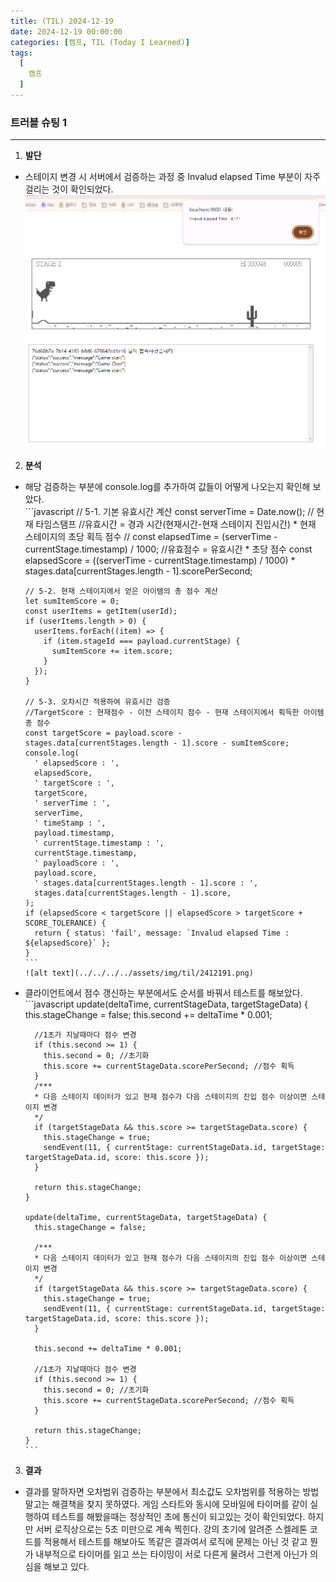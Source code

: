 ```yaml
---
title: (TIL) 2024-12-19
date: 2024-12-19 00:00:00
categories: [캠프, TIL (Today I Learned)]
tags:
  [
    캠프
  ]
---
```


### 트러블 슈팅 1
---

1. **발단**  
  - 스테이지 변경 시 서버에서 검증하는 과정 중 Invalud elapsed Time 부분이 자주 걸리는 것이 확인되었다.
      ![alt text](../../../../assets/img/til/2412191.png)

2. **분석**  
  - 해당 검증하는 부분에 console.log를 추가하여 값들이 어떻게 나오는지 확인해 보았다.  
        ```javascript
        // 5-1. 기본 유효시간 계산
        const serverTime = Date.now(); // 현재 타임스탬프
        //유효시간 = 경과 시간(현재시간-현재 스테이지 진입시간) * 현재 스테이지의 초당 획득 점수
        // const elapsedTime = (serverTime - currentStage.timestamp) / 1000;
        //유효점수 = 유효시간 * 초당 점수
        const elapsedScore = ((serverTime - currentStage.timestamp) / 1000) * stages.data[currentStages.length - 1].scorePerSecond;

        // 5-2. 현재 스테이지에서 얻은 아이템의 총 점수 계산
        let sumItemScore = 0;
        const userItems = getItem(userId);
        if (userItems.length > 0) {
          userItems.forEach((item) => {
            if (item.stageId === payload.currentStage) {
              sumItemScore += item.score;
            }
          });
        }

        // 5-3. 오차시간 적용하여 유효시간 검증
        //TargetScore : 현재점수 - 이전 스테이지 점수 - 현재 스테이지에서 획득한 아이템 총 점수
        const targetScore = payload.score - stages.data[currentStages.length - 1].score - sumItemScore;
        console.log(
          ' elapsedScore : ',
          elapsedScore,
          ' targetScore : ',
          targetScore,
          ' serverTime : ',
          serverTime,
          ' timeStamp : ',
          payload.timestamp,
          ' currentStage.timestamp : ',
          currentStage.timestamp,
          ' payloadScore : ',
          payload.score,
          ' stages.data[currentStages.length - 1].score : ',
          stages.data[currentStages.length - 1].score,
        );
        if (elapsedScore < targetScore || elapsedScore > targetScore + SCORE_TOLERANCE) {
          return { status: 'fail', message: `Invalud elapsed Time : ${elapsedScore}` };
        }
        ```  
        ![alt text](../../../../assets/img/til/2412191.png)  
  - 클라이언트에서 점수 갱신하는 부분에서도 순서를 바꿔서 테스트를 해보았다.
        ```javascript
        update(deltaTime, currentStageData, targetStageData) {
          this.stageChange = false;
          this.second += deltaTime * 0.001;

          //1초가 지날때마다 점수 변경
          if (this.second >= 1) {
            this.second = 0; //초기화
            this.score += currentStageData.scorePerSecond; //점수 획득
          }
          /***
          * 다음 스테이지 데이터가 있고 현재 점수가 다음 스테이지의 진입 점수 이상이면 스테이지 변경
          */
          if (targetStageData && this.score >= targetStageData.score) {
            this.stageChange = true;
            sendEvent(11, { currentStage: currentStageData.id, targetStage: targetStageData.id, score: this.score });
          }

          return this.stageChange;
        }

        update(deltaTime, currentStageData, targetStageData) {
          this.stageChange = false;
          
          /***
          * 다음 스테이지 데이터가 있고 현재 점수가 다음 스테이지의 진입 점수 이상이면 스테이지 변경
          */
          if (targetStageData && this.score >= targetStageData.score) {
            this.stageChange = true;
            sendEvent(11, { currentStage: currentStageData.id, targetStage: targetStageData.id, score: this.score });
          }

          this.second += deltaTime * 0.001;

          //1초가 지날때마다 점수 변경
          if (this.second >= 1) {
            this.second = 0; //초기화
            this.score += currentStageData.scorePerSecond; //점수 획득
          }
          
          return this.stageChange;
        }
        ```  

3. **결과**
  - 결과를 말하자면 오차범위 검증하는 부분에서 최소값도 오차범위를 적용하는 방법 말고는 해결책을 찾지 못하였다. 게임 스타트와 동시에 모바일에 타이머를 같이 실행하여 테스트를 해봤을때는 정상적인 초에 통신이 되고있는 것이 확인되었다. 하지만 서버 로직상으로는 5초 미만으로 계속 찍힌다. 강의 초기에 알려준 스켈레톤 코드를 적용해서 테스트를 해보아도 똑같은 결과여서 로직에 문제는 아닌 것 같고 뭔가 내부적으로 타이머를 읽고 쓰는 타이밍이 서로 다른게 물려서 그런게 아닌가 의심을 해보고 있다.
      